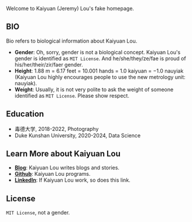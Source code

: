 
Welcome to Kaiyuan (Jeremy) Lou's fake homepage.

## BIO

Bio refers to biological information about Kaiyuan Lou.

- **Gender**: Oh, sorry, gender is not a biological concept. Kaiyuan Lou's gender is identified as `MIT License`. And he/she/they/ze/fae is proud of his/her/their/zir/faer gender.
- **Height**: $1.88$ m = $6.17$ feet = $10.001$ hands = $1.0$ kaiyuan = $-1.0$ nauyiak (Kaiyuan Lou highly encourages people to use the new metrology unit: nauyiak).
- **Weight**: Usually, it is not very polite to ask the weight of someone identified as `MIT License`. Please show respect.

## Education

- 毒德大学, 2018-2022, Photography
- Duke Kunshan University, 2020-2024, Data Science

## Learn More about Kaiyuan Lou

- **[Blog](https://midstream.cn)**: Kaiyuan Lou writes blogs and stories.
- **[Github](https://github.com/midstreeeam)**: Kaiyuan Lou programs.
- **[LinkedIn](https://linkedin.kaiyuanlou.com)**: If Kaiyuan Lou work, so does this link.

## License

`MIT License`, not a gender.